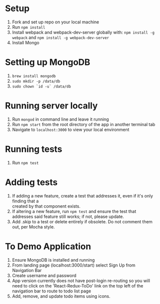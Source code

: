 # Setup
1. Fork and set up repo on your local machine
2. Run `npm install`
3. Install webpack and webpack-dev-server globally with: `npm install -g webpack` and `npm install -g webpack-dev-server`
1. Install Mongo

# Setting up MongoDB
1. `brew install mongodb`
2. `sudo mkdir -p /data/db`
3. ``sudo chown `id -u` /data/db``

# Running server locally

1. Run `mongod` in command line and leave it running
2. Run `npm start` from the root directory of the app in another terminal tab
3. Navigate to `localhost:3000` to view your local environment


# Running tests
1. Run `npm test`

#  Adding tests
1. If adding a new feature, create a test that addresses it, even if it's only finding that a <div> created by that component exists.
2. If altering a new feature, run `npm test` and ensure the test that addresses said feature still works; if not, please update.
3. Add .skip to a test or delete entirely if obsolete. Do not comment them out, per Mocha style.


# To Demo Application
1. Ensure MongoDB is installed and running
2. From landing page (localhost:3000/start) select Sign Up from Navigation Bar
3. Create username and password
4. App version currently does not have post-login re-routing so you will need to click on the 'React-Redux-ToDo' link on the top left of the navigation bar to route to todo list page
5. Add, remove, and update todo items using icons.
